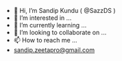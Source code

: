 - 👋 Hi, I’m Sandip Kundu ( @SazzDS )
- 👀 I’m interested in ...
- 🌱 I’m currently learning ...
- 💞️ I’m looking to collaborate on ...
- 📫 How to reach me ...
- sandip.zeetapro@gmail.com

<!---
SazzDS/SazzDS is a ✨ special ✨ repository because its `README.md` (this file) appears on your GitHub profile.
You can click the Preview link to take a look at your changes.
--->
